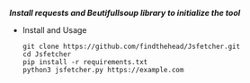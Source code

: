 ***Install requests and Beutifullsoup library to initialize the tool***

- Install and Usage
  ```
  git clone https://github.com/findthehead/Jsfetcher.git
  cd Jsfetcher
  pip install -r requirements.txt
  python3 jsfetcher.py https://example.com
  
  ```

